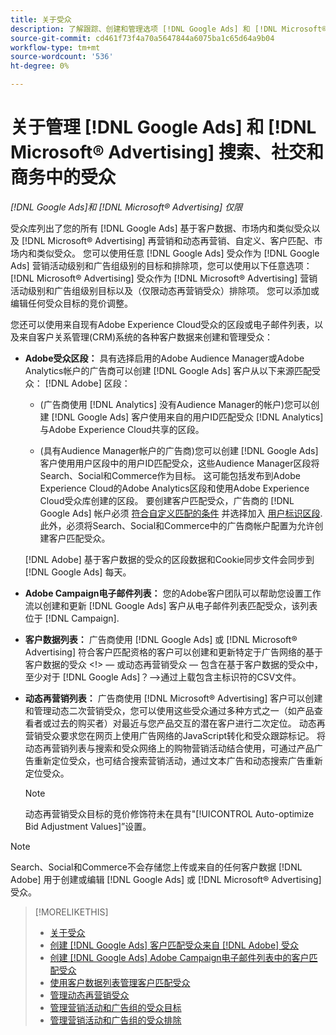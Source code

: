 ```yaml
---
title: 关于受众
description: 了解跟踪、创建和管理选项 [!DNL Google Ads] 和 [!DNL Microsoft® Advertising] 受众。
source-git-commit: cd461f73f4a70a5647844a6075ba1c65d64a9b04
workflow-type: tm+mt
source-wordcount: '536'
ht-degree: 0%

---
```


# 关于管理 [!DNL Google Ads] 和 [!DNL Microsoft® Advertising] 搜索、社交和商务中的受众

*[!DNL Google Ads]和 [!DNL Microsoft® Advertising] 仅限*

受众库列出了您的所有 [!DNL Google Ads] 基于客户数据、市场内和类似受众以及 [!DNL Microsoft® Advertising] 再营销和动态再营销、自定义、客户匹配、市场内和类似受众。 您可以使用任意 [!DNL Google Ads] 受众作为 [!DNL Google Ads] 营销活动级别和广告组级别的目标和排除项，您可以使用以下任意选项： [!DNL Microsoft® Advertising] 受众作为 [!DNL Microsoft® Advertising] 营销活动级别和广告组级别目标以及（仅限动态再营销受众）排除项。 您可以添加或编辑任何受众目标的竞价调整。

您还可以使用来自现有Adobe Experience Cloud受众的区段或电子邮件列表，以及来自客户关系管理(CRM)系统的各种客户数据来创建和管理受众：

* **Adobe受众区段：** 具有选择启用的Adobe Audience Manager或Adobe Analytics帐户的广告商可以创建 [!DNL Google Ads] 客户从以下来源匹配受众： [!DNL Adobe] 区段：

   * (广告商使用 [!DNL Analytics] 没有Audience Manager的帐户)您可以创建 [!DNL Google Ads] 客户使用来自的用户ID匹配受众 [!DNL Analytics] 与Adobe Experience Cloud共享的区段。

   * (具有Audience Manager帐户的广告商)您可以创建 [!DNL Google Ads] 客户使用用户区段中的用户ID匹配受众，这些Audience Manager区段将Search、Social和Commerce作为目标。 这可能包括发布到Adobe Experience Cloud的Adobe Analytics区段和使用Adobe Experience Cloud受众库创建的区段。
   要创建客户匹配受众，广告商的 [!DNL Google Ads] 帐户必须 [符合自定义匹配的条件](https://support.google.com/adspolicy/answer/6299717) 并选择加入 [用户标识区段](https://support.google.com/google-ads/answer/9199250). 此外，必须将Search、Social和Commerce中的广告商帐户配置为允许创建客户匹配受众。<!-- For Analytics audiences: Analytics Only Integration. For Audience Manager, Enable CM/CRM option) -->

   [!DNL Adobe] 基于客户数据的受众的区段数据和Cookie同步文件会同步到 [!DNL Google Ads] 每天。

* **Adobe Campaign电子邮件列表：** 您的Adobe客户团队可以帮助您设置工作流以创建和更新 [!DNL Google Ads] 客户从电子邮件列表匹配受众，该列表位于 [!DNL Campaign].

* **客户数据列表：** 广告商使用 [!DNL Google Ads] 或 [!DNL Microsoft® Advertising] 符合客户匹配资格的客户可以创建和更新特定于广告网络的基于客户数据的受众 &lt;!> — 或动态再营销受众 — 包含在基于客户数据的受众中，至少对于 [!DNL Google Ads]？—>通过上载包含主标识符的CSV文件。

* **动态再营销列表：** 广告商使用 [!DNL Microsoft® Advertising] 客户可以创建和管理动态二次营销受众，您可以使用这些受众通过多种方式之一（如产品查看者或过去的购买者）对最近与您产品交互的潜在客户进行二次定位。 动态再营销受众要求您在网页上使用广告网络的JavaScript转化和受众跟踪标记。 将动态再营销列表与搜索和受众网络上的购物营销活动结合使用，可通过产品广告重新定位受众，也可结合搜索营销活动，通过文本广告和动态搜索广告重新定位受众。 <!--[For [!DNL Google Ads], these are technically included in a customer data-based audience, so word this all carefully when we add support for them.]-->

   >[!NOTE]
   >
   >动态再营销受众目标的竞价修饰符未在具有&quot;[!UICONTROL Auto-optimize Bid Adjustment Values]”设置。

>[!NOTE]
>
>Search、Social和Commerce不会存储您上传或来自的任何客户数据 [!DNL Adobe] 用于创建或编辑 [!DNL Google Ads] 或 [!DNL Microsoft® Advertising] 受众。

>[!MORELIKETHIS]
>
>* [关于受众](audience-about.md)
>* [创建 [!DNL Google Ads] 客户匹配受众来自 [!DNL Adobe] 受众](google-audience-from-adobe-audience.md)
>* [创建 [!DNL Google Ads] Adobe Campaign电子邮件列表中的客户匹配受众](google-audience-from-campaign-email-list.md)
>* [使用客户数据列表管理客户匹配受众](audience-from-customer-data-list.md)
>* [管理动态再营销受众](audience-dynamic-remarketing-manage.md)
>* [管理营销活动和广告组的受众目标](audience-targets-manage.md)
>* [管理营销活动和广告组的受众排除](audience-exclusions-manage.md)

